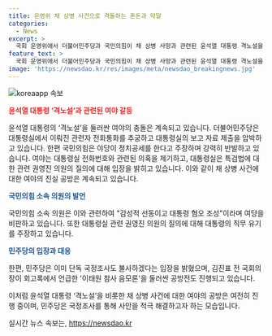 ```yaml
---
title: 운영위 채 상병 사건으로 격돌하는 혼돈과 막말
categories:
  - News
excerpt: >
  국회 운영위에서 더불어민주당과 국민의힘이 채 상병 사망과 관련된 윤석열 대통령 격노설을 놓고 충돌했다. 여야는 대통령실의 보고 자료 제출을 놓고 갈등을 빚었고, 더불어민주당은 대통령실의 유선 전화 사용 주체를 공개하라며 요구했으나 거부당했다. 민주당은 단독 국정조사도 불사하겠다는 입장을 밝히며 공방이 계속됐다. 이에 대해 국민의힘은 감성적 선동이라 주장하고 대통령실은 재의요구권 행사 필요성을 주장했다. 클릭해서 채 상병 사건의 여야 간의 공방에 대한 상세 내용을 확인해보세요.
feature_text: >
  국회 운영위에서 더불어민주당과 국민의힘이 채 상병 사망과 관련된 윤석열 대통령 격노설을 놓고 충돌했다. 여야는 대통령실의 보고 자료 제출을 놓고 갈등을 빚었고, 더불어민주당은 대통령실의 유선 전화 사용 주체를 공개하라며 요구했으나 거부당했다. 민주당은 단독 국정조사도 불사하겠다는 입장을 밝히며 공방이 계속됐다. 이에 대해 국민의힘은 감성적 선동이라 주장하고 대통령실은 재의요구권 행사 필요성을 주장했다. 클릭해서 채 상병 사건의 여야 간의 공방에 대한 상세 내용을 확인해보세요.
image: 'https://newsdao.kr/res/images/meta/newsdao_breakingnews.jpg'
---
```


<p><img src="https://newsdao.kr/res/images/meta/newsdao_breakingnews.jpg" alt="koreaapp 속보" /></p>

<p><b><span style="color: #ee2323;">윤석열 대통령 ‘격노설’과 관련된 여야 갈등</span></b></p>

<p>윤석열 대통령의 ‘격노설’을 둘러싼 여야의 충돌은 계속되고 있습니다. 더불어민주당은 대통령실에서 이뤄진 관련자 전화통화를 추궁하고 대통령실의 보고 자료 제출을 압박하고 있습니다. 한편 국민의힘은 야당이 정치공세를 한다고 주장하며 강력히 반발하고 있습니다. 여야는 대통령실 전화번호와 관련된 의혹을 제기하고, 대통령실은 특검법에 대한 관련 권영진 의원의 질의에 대해 입장을 밝히고 있습니다. 이와 같이 채 상병 사건에 대한 여야의 진실 공방은 계속되고 있습니다.</p>

<p><b><span style="color: #1a5490;">국민의힘 소속 의원의 발언</span></b></p>

<p>국민의힘 소속 의원은 이와 관련하여 "감성적 선동이고 대통령 혐오 조성"이라며 여당을 비판하고 있습니다. 또한 대통령실 관련 권영진 의원의 질의에 대해 대통령의 직무 유기를 주장하고 있습니다.</p>

<p><b><span style="color: #1a5490;">민주당의 입장과 대응</span></b></p>

<p>한편, 민주당은 이미 단독 국정조사도 불사하겠다는 입장을 밝혔으며, 김진표 전 국회의장이 회고록에서 언급한 '이태원 참사 음모론'을 둘러싼 공방전도 진행되고 있습니다.</p>

<p>이처럼 윤석열 대통령 ‘격노설’을 비롯한 채 상병 사건에 대한 여야의 공방은 여전히 진행 중이며, 민주당은 국정조사를 통해 사안을 적극 해결하고자 하는 모습입니다.</p>
실시간 뉴스 속보는, <a href="https://newsdao.kr" rel="dofollow">https://newsdao.kr</a>


